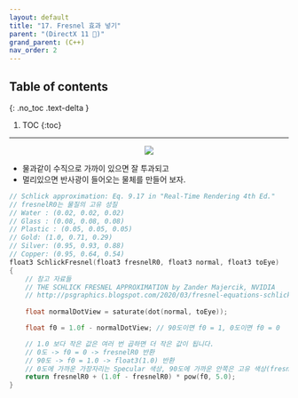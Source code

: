 ```yaml
---
layout: default
title: "17. Fresnel 효과 넣기"
parent: "(DirectX 11 🌟)"
grand_parent: (C++)
nav_order: 2
---
```


## Table of contents
{: .no_toc .text-delta }

1. TOC
{:toc}

---

<p align="center">
  <img src="https://taehyungs-programming-blog.github.io/blog/assets/images/cpp/directx11/d11-17-1.jpg"/>
</p>

* 물과같이 수직으로 가까이 있으면 잘 투과되고
* 멀리있으면 반사광이 들어오는 물체를 만들어 보자.

```cpp
// Schlick approximation: Eq. 9.17 in "Real-Time Rendering 4th Ed."
// fresnelR0는 물질의 고유 성질
// Water : (0.02, 0.02, 0.02)
// Glass : (0.08, 0.08, 0.08)
// Plastic : (0.05, 0.05, 0.05)
// Gold: (1.0, 0.71, 0.29)
// Silver: (0.95, 0.93, 0.88)
// Copper: (0.95, 0.64, 0.54)
float3 SchlickFresnel(float3 fresnelR0, float3 normal, float3 toEye)
{
    // 참고 자료들
    // THE SCHLICK FRESNEL APPROXIMATION by Zander Majercik, NVIDIA
    // http://psgraphics.blogspot.com/2020/03/fresnel-equations-schlick-approximation.html
    
    float normalDotView = saturate(dot(normal, toEye));

    float f0 = 1.0f - normalDotView; // 90도이면 f0 = 1, 0도이면 f0 = 0

    // 1.0 보다 작은 값은 여러 번 곱하면 더 작은 값이 됩니다.
    // 0도 -> f0 = 0 -> fresnelR0 반환
    // 90도 -> f0 = 1.0 -> float3(1.0) 반환
    // 0도에 가까운 가장자리는 Specular 색상, 90도에 가까운 안쪽은 고유 색상(fresnelR0)
    return fresnelR0 + (1.0f - fresnelR0) * pow(f0, 5.0);
}
```